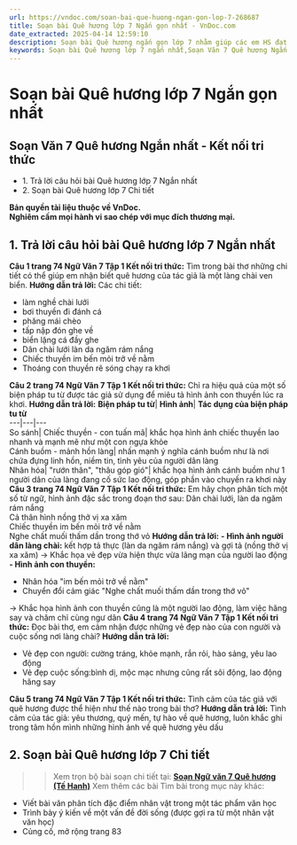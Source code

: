 ```yaml
---
url: https://vndoc.com/soan-bai-que-huong-ngan-gon-lop-7-268687
title: Soạn bài Quê hương lớp 7 Ngắn gọn nhất - VnDoc.com
date_extracted: 2025-04-14 12:59:10
description: Soạn bài Quê hương ngắn gọn lớp 7 nhằm giúp các em HS đạt kết quả tốt trong quá trình làm bài tập và học tập môn Ngữ văn lớp 7 sách Kết nối tri thức.
keywords: Soạn bài Quê hương lớp 7 ngắn nhất,Soạn Văn 7 Quê hương Ngắn nhất,Soạn bài Quê hương lớp 7 ngắn gọn nhất,Soạn bài Quê hương ngắn gọn,Soạn bài Quê hương lớp 7 ngắn gọn,Quê hương lớp 7,Quê hương 7,Quê hương,Soạn bài Quê hương,Quê hương Tế Hanh,Soạn bài Quê hương trang 73,Soạn bài Quê hương Tế Hanh,Quê hương trang 73,Soạn Quê hương,Soạn văn 7 Quê hương,Soạn Ngữ văn 7 Quê hương,Soạn bài Quê hương lớp 7,Soạn Quê hương lớp 7
---
```


# Soạn bài Quê hương lớp 7 Ngắn gọn nhất
## **Soạn Văn 7 Quê hương Ngắn nhất - Kết nối tri thức**
  * 1\. Trả lời câu hỏi bài Quê hương lớp 7 Ngắn nhất
  * 2\. Soạn bài Quê hương lớp 7 Chi tiết

**Bản quyền tài liệu thuộc về VnDoc.  
Nghiêm cấm mọi hành vi sao chép với mục đích thương mại.**
## **1\. Trả lời câu hỏi bài Quê hương lớp 7 Ngắn nhất**
**Câu 1 trang 74 Ngữ Văn 7 Tập 1 Kết nối tri thức:** Tìm trong bài thơ những chi tiết có thể giúp em nhận biết quê hương của tác giả là một làng chài ven biển.
**Hướng dẫn trả lời:**
Các chi tiết:
  * làm nghề chài lưới
  * bơi thuyền đi đánh cá
  * phăng mái chèo
  * tấp nập đón ghe về
  * biển lặng cá đầy ghe
  * Dân chài lưới làn da ngăm rám nắng
  * Chiếc thuyền im bến mỏi trở về nằm
  * Thoáng con thuyền rẽ sóng chạy ra khơi

**Câu 2 trang 74 Ngữ Văn 7 Tập 1 Kết nối tri thức:** Chỉ ra hiệu quả của một số biện pháp tu từ được tác giả sử dụng để miêu tả hình ảnh con thuyền lúc ra khơi.
**Hướng dẫn trả lời:**
**Biện pháp tu từ**| **Hình ảnh**| **Tác dụng của biện pháp tu từ**  
---|---|---  
So sánh| Chiếc thuyền - con tuấn mã| khắc họa hình ảnh chiếc thuyền lao nhanh và mạnh mẽ như một con ngựa khỏe  
Cánh buồm - mảnh hồn làng| nhấn mạnh ý nghĩa cánh buồm như là nơi chứa đựng linh hồn, niềm tin, tình yêu của người dân làng  
Nhân hóa| "rướn thân", "thâu góp gió"| khắc họa hình ảnh cánh buồm như 1 người dân của làng đang cố sức lao động, góp phần vào chuyến ra khơi này  
**Câu 3 trang 74 Ngữ Văn 7 Tập 1 Kết nối tri thức:** Em hãy chọn phân tích một số từ ngữ, hình ảnh đặc sắc trong đoạn thơ sau:
Dân chài lưới, làn da ngăm rám nắng  
Cả thân hình nồng thở vị xa xăm  
Chiếc thuyền im bến mỏi trở về nằm  
Nghe chất muối thấm dần trong thớ vỏ
**Hướng dẫn trả lời:**
**\- Hình ảnh người dân làng chài:** kết hợp tả thực \(làn da ngăm rám nắng\) và gợi tả \(nồng thở vị xa xăm\) → Khắc họa vẻ đẹp vừa hiện thực vừa lãng mạn của người lao động
**\- Hình ảnh con thuyền:**
  * Nhân hóa "im bến mỏi trở về nằm"
  * Chuyển đổi cảm giác "Nghe chất muối thấm dần trong thớ vỏ"

→ Khắc họa hình ảnh con thuyền cũng là một người lao động, làm việc hăng say và chăm chỉ cùng ngư dân
**Câu 4 trang 74 Ngữ Văn 7 Tập 1 Kết nối tri thức:** Đọc bài thơ, em cảm nhận được những vẻ đẹp nào của con người và cuộc sống nơi làng chài?
**Hướng dẫn trả lời:**
  * Vẻ đẹp con người: cường tráng, khỏe mạnh, rắn rỏi, hào sảng, yêu lao động
  * Vẻ đẹp cuộc sống:bình dị, mộc mạc nhưng cũng rất sôi động, lao động hăng say

**Câu 5 trang 74 Ngữ Văn 7 Tập 1 Kết nối tri thức:** Tình cảm của tác giả với quê hương được thể hiện như thế nào trong bài thơ?
**Hướng dẫn trả lời:**
Tình cảm của tác giả: yêu thương, quý mến, tự hào về quê hương, luôn khắc ghi trong tâm hồn mình những hình ảnh về quê hương yêu dấu
## **2\. Soạn bài Quê hương lớp 7 Chi tiết**
>> Xem trọn bộ bài soạn chi tiết tại: **[Soạn Ngữ văn 7 Quê hương \(Tế Hanh\)](<https://vndoc.com/soan-bai-que-huong-lop-7-268673>)**
Xem thêm các bài Tìm bài trong mục này khác:
  * Viết bài văn phân tích đặc điểm nhân vật trong một tác phẩm văn học
  * Trình bày ý kiến về một vấn đề đời sống \(được gợi ra từ một nhân vật văn học\)
  * Củng cố, mở rộng trang 83

